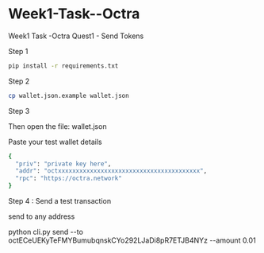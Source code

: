 # Week1-Task--Octra
Week1 Task -Octra
Quest1 - Send Tokens

Step 1
```bash
pip install -r requirements.txt
```
Step 2
```bash
cp wallet.json.example wallet.json
```
Step 3

Then open the file: wallet.json

Paste your test wallet details
```bash
{
  "priv": "private key here",
  "addr": "octxxxxxxxxxxxxxxxxxxxxxxxxxxxxxxxxxxxxxxxx",
  "rpc": "https://octra.network"
}
```

Step 4 : Send a test transaction

send to any address 

python cli.py send --to octECeUEKyTeFMYBumubqnskCYo292LJaDi8pR7ETJB4NYz --amount 0.01
